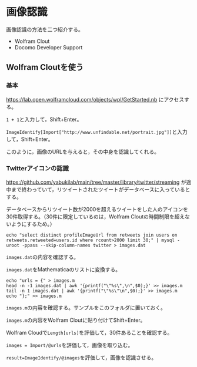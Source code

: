 # 画像認識

画像認識の方法を二つ紹介する。

* Wolfram Clout
* Docomo Developer Support

## Wolfram Cloutを使う

### 基本

https://lab.open.wolframcloud.com/objects/wpl/GetStarted.nb にアクセスする。

`1 + 1`と入力して，Shift+Enter。

`ImageIdentify[Import["http://www.unfindable.net/portrait.jpg"]]`と入力して，Shift+Enter。

このように，画像のURLを与えると，その中身を認識してくれる。

### Twitterアイコンの認識

https://github.com/yabukilab/main/tree/master/library/twitter/streaming が途中まで終わっていて，リツイートされたツイートがデータベースに入っているとする。

データベースからリツイート数が2000を超えるツイートをした人のアイコンを30件取得する。（30件に限定しているのは，Wolfram Cloutの時間制限を超えないようにするため。）

```
echo "select distinct profileImageUrl from retweets join users on retweets.retweeted=users.id where rcount>2000 limit 30;" | mysql -uroot -ppass --skip-column-names twitter > images.dat
```

`images.dat`の内容を確認する。

`images.dat`をMathematicaのリストに変換する。

```
echo "urls = {" > images.m
head -n -1 images.dat | awk '{printf("\"%s\",\n",$0);}' >> images.m
tail -n 1 images.dat | awk '{printf("\"%s\"\n",$0);}' >> images.m
echo "};" >> images.m
```

`images.m`の内容を確認する。サンプルをこのフォルダに置いておく。

`images.m`の内容をWolfram Cloutに貼り付けてShift+Enter。

Wolfram Cloudで`Length[urls]`を評価して，30件あることを確認する。

`images = Import/@urls`を評価して，画像を取り込む。

`result=ImageIdentify/@images`を評価して，画像を認識させる。
